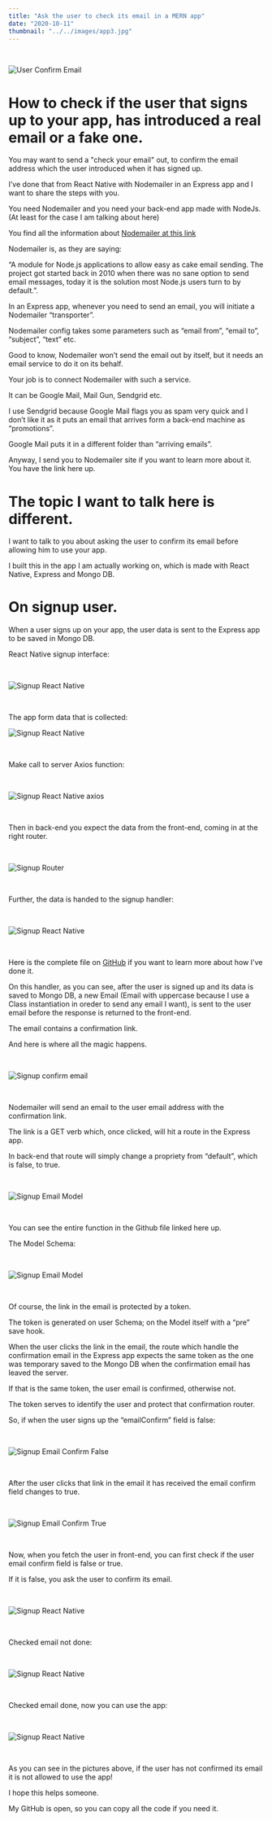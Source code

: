```yaml
---
title: "Ask the user to check its email in a MERN app"
date: "2020-10-11"
thumbnail: "../../images/app3.jpg"
---
```


</br>

![User Confirm Email](../../images/app3.jpg)

# How to check if the user that signs up to your app, has introduced a real email or a fake one.

You may want to send a "check your email" out, to confirm the email address which the user introduced when it has signed up.

I’ve done that from React Native with Nodemailer in an Express app and I want to share the steps with you.

You need Nodemailer and you need your back-end app made with NodeJs. (At least for the case I am talking about here)

You find all the information about <a href="https://nodemailer.com/about" target="_blank">Nodemailer at this link</a>

Nodemailer is, as they are saying:

“A module for Node.js applications to allow easy as cake email sending. The project got started back in 2010 when there was no sane option to send email messages, today it is the solution most Node.js users turn to by default.”.

In an Express app, whenever you need to send an email, you will initiate a Nodemailer “transporter”.

Nodemailer config takes some parameters such as “email from”, “email to”, “subject”, “text” etc.

Good to know, Nodemailer won’t send the email out by itself, but it needs an email service to do it on its behalf.

Your job is to connect Nodemailer with such a service.

It can be Google Mail, Mail Gun, Sendgrid etc.

I use Sendgrid because Google Mail flags you as spam very quick and I don’t like it as it puts an email that arrives form a back-end machine as “promotions”.

Google Mail puts it in a different folder than “arriving emails”.

Anyway, I send you to Nodemailer site if you want to learn more about it.
You have the link here up.

# The topic I want to talk here is different.

I want to talk to you about asking the user to confirm its email before allowing him to use your app.

I built this in the app I am actually working on, which is made with React Native, Express and Mongo DB.

# On signup user.

When a user signs up on your app, the user data is sent to the Express app to be saved in Mongo DB.

React Native signup interface:

<br>

![Signup React Native](../../images/nodemailer/user-interface-signup.jpg)

<br>

The app form data that is collected:
<br>

![Signup React Native](../../images/nodemailer/app-form.png)

<br>

Make call to server Axios function:

<br>

![Signup React Native axios](../../images/nodemailer/make-call.png)

<br>

Then in back-end you expect the data from the front-end, coming in at the right router.

<br>

![Signup Router](../../images/nodemailer/signup-router.png)

<br>

Further, the data is handed to the signup handler:

<br>

![Signup React Native](../../images/nodemailer/signup-handler.png)

<br>

Here is the complete file on <a href="https://github.com/bogadrian/sca-backend/blob/master/controllers/authFactory.ts" target="_blank">GitHub</a> if you want to learn more about how I've done it.

On this handler, as you can see, after the user is signed up and its data is saved to Mongo DB, a new Email (Email with uppercase because I use a Class instantiation in oreder to send any email I want), is sent to the user email before the response is returned to the front-end.

The email contains a confirmation link.

And here is where all the magic happens.

<br>

![Signup confirm email](../../images/nodemailer/confirm-email.png)

<br>

Nodemailer will send an email to the user email address with the confirmation link.

The link is a GET verb which, once clicked, will hit a route in the Express app.

In back-end that route will simply change a propriety from “default”, which is false, to true.

<br>

![Signup Email Model](../../images/nodemailer/confirm-email-handler.png)

<br>

You can see the entire function in the Github file linked here up.

The Model Schema:

<br>

![Signup Email Model](../../images/nodemailer/email-model.png)

<br>

Of course, the link in the email is protected by a token.

The token is generated on user Schema; on the Model itself with a “pre” save hook.

When the user clicks the link in the email, the route which handle the confirmation email in the Express app expects the same token as the one was temporary saved to the Mongo DB when the confirmation email has leaved the server.

If that is the same token, the user email is confirmed, otherwise not.

The token serves to identify the user and protect that confirmation router.

So, if when the user signs up the “emailConfirm” field is false:

<br>

![Signup Email Confirm False](../../images/nodemailer/email-confirm-false.png)

<br>

After the user clicks that link in the email it has received the email confirm field changes to true.

<br>

![Signup Email Confirm True](../../images/nodemailer/email-confirm-true.png)

<br>

Now, when you fetch the user in front-end, you can first check if the user email confirm field is false or true.

If it is false, you ask the user to confirm its email.

<br>

![Signup React Native](../../images/nodemailer/user-interface-chek1.jpg)

<br>

Checked email not done:

<br>

![Signup React Native](../../images/nodemailer/user-interface-check2.jpg)

<br>

Checked email done, now you can use the app:

<br>

![Signup React Native](../../images/nodemailer/user-interface-check3.jpg)

<br>

As you can see in the pictures above, if the user has not confirmed its email it is not allowed to use the app!

I hope this helps someone.

My GitHub is open, so you can copy all the code if you need it.
